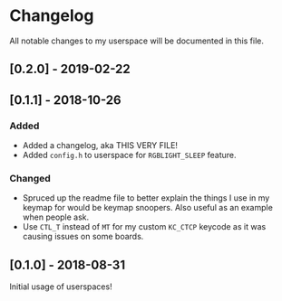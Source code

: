 # Changelog
All notable changes to my userspace will be documented in this file.

## [0.2.0] - 2019-02-22

## [0.1.1] - 2018-10-26
### Added
- Added a changelog, aka THIS VERY FILE! 
- Added `config.h` to userspace for `RGBLIGHT_SLEEP` feature. 

### Changed
- Spruced up the readme file to better explain the things I use in my keymap for would be keymap snoopers. Also useful as an example when people ask. 
- Use `CTL_T` instead of `MT` for my custom `KC_CTCP` keycode as it was causing issues on some boards. 

## [0.1.0] - 2018-08-31
Initial usage of userspaces!
